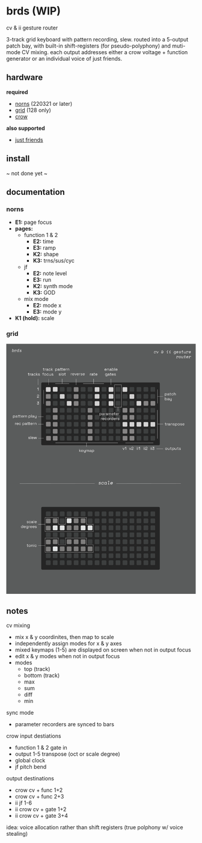 # brds (WIP)

cv & ii gesture router

3-track grid keyboard with pattern recording, slew. routed into a 5-output patch bay, with built-in shift-registers (for pseudo-polyphony) and muti-mode CV mixing. each output addresses either a crow voltage + function generator or an individual voice of just friends.

## hardware

**required**

- [norns](https://github.com/p3r7/awesome-monome-norns) (220321 or later)
- [grid](https://monome.org/docs/grid/) (128 only)
- [crow](https://monome.org/docs/crow/)

**also supported**

- [just friends](https://www.whimsicalraps.com/products/just-friends?variant=5586981781533)

## install

~ not done yet ~

## documentation

### norns

- **E1:** page focus
- **pages:**
  - function 1 & 2
    - **E2:** time
    - **E3:** ramp
    - **K2:** shape
    - **K3:** trns/sus/cyc
  - jf
    - **E2:** note level
    - **E3:** run
    - **K2:** synth mode
    - **K3:** GOD
  - mix mode
    - **E2:** mode x
    - **E3:** mode y
- **K1 (hold):** scale

### grid

![brds grid docs](doc/brds.png)

## notes

cv mixing 
- mix x & y coordinites, then map to scale
- independently assign modes for x & y axes
- mixed keymaps (1-5) are displayed on screen when not in output focus
- edit x & y modes when not in output focus
- modes
  - top (track)
  - bottom (track)
  - max
  - sum
  - diff
  - min

sync mode
- parameter recorders are synced to bars

crow input destiations
- function 1 & 2 gate in
- output 1-5 transpose (oct or scale degree)
- global clock
- jf pitch bend

output destinations
- crow cv + func 1+2
- crow cv + func 2+3
- ii jf 1-6
- ii crow cv + gate 1+2
- ii crow cv + gate 3+4

idea: voice allocation rather than shift registers (true polphony w/ voice stealing)
